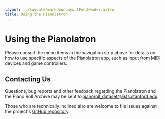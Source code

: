 ```yaml
---
layout: ../layouts/markdownLayoutFullHeader.astro
title: Using the Pianolatron
---
```


# Using the Pianolatron

Please consult the menu items in the navigation strip above for details on how to use specific aspects of the Pianolatron app, such as input from MIDI devices and game controllers.

## Contacting Us

Questions, bug reports and other feedback regarding the Pianolatron and the Piano Roll Archive may be sent to [pianoroll_dataset@lists.stanford.edu](mailto:pianoroll_dataset@lists.stanford.edu).

Those who are technically inclined also are welcome to file issues against the project's [GitHub repository](https://github.com/sul-cidr/pianolatron).
